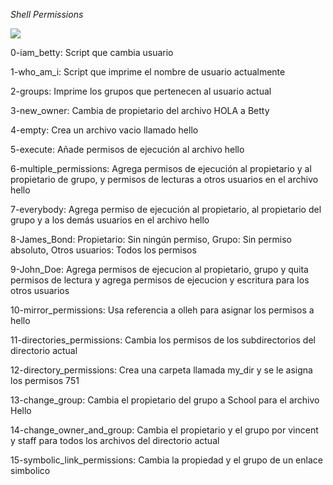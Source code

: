 *Shell Permissions*

![](https://i.ytimg.com/vi/RLp3M0lXhSQ/hq720.jpg?sqp=-oaymwEhCK4FEIIDSFryq4qpAxMIARUAAAAAGAElAADIQj0AgKJD&rs=AOn4CLC-QDDyZEHQDuosqqsUu38_AIHjCw)

0-iam_betty: Script que cambia usuario

1-who_am_i: Script que imprime el nombre de usuario actualmente

2-groups: Imprime los grupos que pertenecen al usuario actual

3-new_owner: Cambia de propietario del archivo HOLA a Betty

4-empty: Crea un archivo vacio llamado hello

5-execute: Añade permisos de ejecución al archivo hello

6-multiple_permissions: Agrega permisos de ejecución al propietario y al propietario de grupo, y permisos de lecturas a otros usuarios en el archivo hello

7-everybody: Agrega permiso de ejecución al propietario, al propietario del grupo y a los demás usuarios en el archivo hello

8-James_Bond: Propietario: Sin ningún permiso, Grupo: Sin permiso absoluto, Otros usuarios: Todos los permisos

9-John_Doe: Agrega permisos de ejecucion al propietario, grupo y quita permisos de lectura y agrega permisos de ejecucion y escritura para los otros usuarios

10-mirror_permissions: Usa referencia a olleh para asignar los permisos a hello

11-directories_permissions: Cambia los permisos de los subdirectorios del directorio actual

12-directory_permissions: Crea una carpeta llamada my_dir y se le asigna los permisos 751

13-change_group: Cambia el propietario del grupo a School para el archivo Hello

14-change_owner_and_group: Cambia el propietario y el grupo por vincent y staff para todos los archivos del directorio actual

15-symbolic_link_permissions: Cambia la propiedad y el grupo de un enlace simbolico
